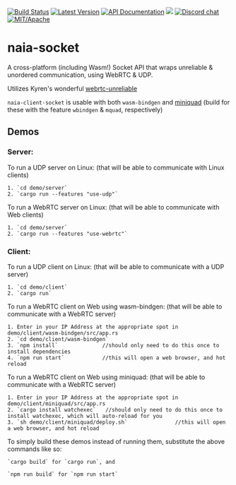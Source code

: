 [![Build Status](https://img.shields.io/circleci/project/github/naia-rs/naia-socket.svg)](https://circleci.com/gh/naia-rs/naia-socket)
[![Latest Version](https://img.shields.io/crates/v/naia-server-socket.svg)](https://crates.io/crates/naia-server-socket)
[![API Documentation](https://docs.rs/naia-server-socket/badge.svg)](https://docs.rs/naia-server-socket)
![](https://tokei.rs/b1/github/naia-rs/naia-socket)
[![Discord chat](https://img.shields.io/discord/764975354913619988.svg?label=discord%20chat)](https://discord.gg/fD6QCtX)
[![MIT/Apache][s3]][l3]

[s3]: https://img.shields.io/badge/license-MIT%2FApache-blue.svg
[l3]: docs/LICENSE-MIT

# naia-socket

A cross-platform (including Wasm!) Socket API that wraps unreliable & unordered communication, using WebRTC & UDP.

Utilizes Kyren's wonderful [webrtc-unreliable](https://github.com/kyren/webrtc-unreliable)

`naia-client-socket` is usable with both `wasm-bindgen` and [miniquad](https://github.com/not-fl3/miniquad) (build for these with the feature `wbindgen` & `mquad`, respectively)

## Demos

### Server:

To run a UDP server on Linux: (that will be able to communicate with Linux clients)

    1. `cd demo/server`
    2. `cargo run --features "use-udp"`

To run a WebRTC server on Linux: (that will be able to communicate with Web clients)

    1. `cd demo/server`
    2. `cargo run --features "use-webrtc"`

### Client:

To run a UDP client on Linux: (that will be able to communicate with a UDP server)

    1. `cd demo/client`
    2. `cargo run`

To run a WebRTC client on Web using wasm-bindgen: (that will be able to communicate with a WebRTC server)

    1. Enter in your IP Address at the appropriate spot in demo/client/wasm-bindgen/src/app.rs
    2. `cd demo/client/wasm-bindgen`
    3. `npm install`              //should only need to do this once to install dependencies
    4. `npm run start`            //this will open a web browser, and hot reload

To run a WebRTC client on Web using miniquad: (that will be able to communicate with a WebRTC server)

    1. Enter in your IP Address at the appropriate spot in demo/client/miniquad/src/app.rs
    2. `cargo install watchexec`   //should only need to do this once to install watchexec, which will auto-reload for you
    3. `sh demo/client/miniquad/deploy.sh`               //this will open a web browser, and hot reload

To simply build these demos instead of running them, substitute the above commands like so:

    `cargo build` for `cargo run`, and

    `npm run build` for `npm run start`
